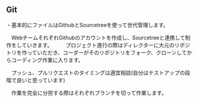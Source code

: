 ## Git

・基本的にファイルはGithubとSourcetreeを使って世代管理します。

　WebチームそれぞれGithubのアカウントを作成し、Sourcetreeと連携して制作をしていきます。
　
　プロジェクト進行の際はディレクターに大元のリポジトリを作っていただき、コーダーがそのリポジトリをフォーク、クローンしてからコーディング作業に入ります。

　プッシュ、プルリクエストのタイミングは適宜相談(自分はテストアップの段階で良いと思っています)

　作業を完全に分担する際はそれぞれブランチを切って作業します。